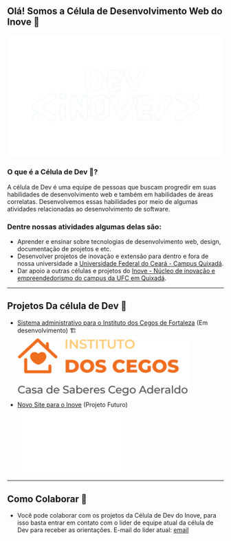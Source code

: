## Olá! Somos a Célula de Desenvolvimento Web do Inove 👋

<div align="center" >
    <img src="profile/images/LOGO-DEV-INOVE-no-bg.png" alt= “” width="600em">
</div>

### O que é a Célula de Dev 🤔?

A célula de Dev é uma equipe de pessoas que buscam progredir em suas habilidades de desenvolvimento web e também em habilidades de áreas correlatas. Desenvolvemos essas habilidades por meio de algumas atividades relacionadas ao desenvolvimento de software.

### Dentre nossas atividades algumas delas são:
- Aprender e ensinar sobre tecnologias de desenvolvimento web, design, documentação de projetos e etc. 
- Desenvolver projetos de inovação e extensão para dentro e fora de nossa universidade a [Universidade Federal do Ceará - Campus Quixadá](https://www.quixada.ufc.br/campus/).
- Dar apoio a outras células e projetos do [Inove - Núcleo de inovação e empreendedorismo do campus da UFC em Quixadá](https://inove.quixada.ufc.br/).

---
## Projetos Da célula de Dev 🚀
- [Sistema administrativo para o Instituto dos Cegos de Fortaleza](https://github.com/dev-inove/Projeto-IDC) (Em desenvolvimento) 🏗️
    <div>
        <img src="profile/images/logo.svg" alt= “” width="400em">
    </div>
- [Novo Site para o Inove](https://github.com/dev-inove/Projeto_Site_Inove_2.0) (Projeto Futuro) 
    <div>
        <img src="profile/images/inove-logo.png" alt= “” width="250em">
    </div>

---

## Como Colaborar 🤝
- Você pode colaborar com os projetos da Célula de Dev do Inove, para isso basta entrar em contato com o lider de equipe atual da célula de Dev para receber as orientações. E-mail do lider atual: [email]("mailto:juandbpimentel@alu.ufc.br")